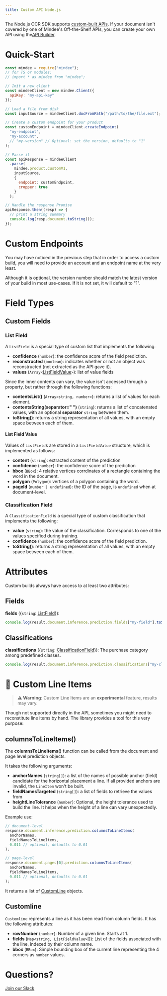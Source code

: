 ```yaml
---
title: Custom API Node.js
---
```

The Node.js OCR SDK supports [custom-built APIs](https://developers.mindee.com/docs/build-your-first-document-parsing-api).
If your document isn't covered by one of Mindee's Off-the-Shelf APIs, you can create your own API using the[API Builder](https://platform.mindee.com/api-builder).

# Quick-Start

```js
const mindee = require("mindee");
// for TS or modules:
// import * as mindee from "mindee";

// Init a new client
const mindeeClient = new mindee.Client({
  apiKey: "my-api-key"
});

// Load a file from disk
const inputSource = mindeeClient.docFromPath("/path/to/the/file.ext");

// Create a custom endpoint for your product
const customEndpoint = mindeeClient.createEndpoint(
  "my-endpoint",
  "my-account",
  // "my-version" // Optional: set the version, defaults to "1"
);

// Parse it
const apiResponse = mindeeClient
  .parse(
    mindee.product.CustomV1,
    inputSource,
    {
      endpoint: customEndpoint,
      cropper: true
    }
  );

// Handle the response Promise
apiResponse.then((resp) => {
  // print a string summary
  console.log(resp.document.toString());
});
```

# Custom Endpoints

You may have noticed in the previous step that in order to access a custom build, you will need to provide an account and an endpoint name at the very least.

Although it is optional, the version number should match the latest version of your build in most use-cases.
If it is not set, it will default to "1".


# Field Types

## Custom Fields

### List Field

A `ListField` is a special type of custom list that implements the following:

* **confidence** (`number`): the confidence score of the field prediction.
* **reconstructed** (`boolean`): indicates whether or not an object was reconstructed (not extracted as the API gave it).
* **values** (`Array<`[ListFieldValue](#list-field-value)`>`): list of value fields

Since the inner contents can vary, the value isn't accessed through a property, but rather through the following functions:
* **contentsList()** (`Array<string, number>`): returns a list of values for each element.
* **contentsString(separator=" ")** (`string`): returns a list of concatenated values, with an optional **separator** `string` between them.
* **toString()**: returns a string representation of all values, with an empty space between each of them.

#### List Field Value

Values of `ListField`s are stored in a `ListFieldValue` structure, which is implemented as follows:
* **content** (`string`): extracted content of the prediction
* **confidence** (`number`): the confidence score of the prediction
* **bbox** (`BBox`): 4 relative vertices corrdinates of a rectangle containing the word in the document.
* **polygon** (`Polygon`): vertices of a polygon containing the word.
* **pageId** (`number | undefined`): the ID of the page, is `undefined` when at document-level.

### Classification Field

A `ClassificationField` is a special type of custom classification that implements the following:

* **value** (`string`): the value of the classification. Corresponds to one of the values specified during training.
* **confidence** (`number`): the confidence score of the field prediction.
* **toString()**: returns a string representation of all values, with an empty space between each of them.

# Attributes

Custom builds always have access to at least two attributes:

## Fields

**fields** ({`string`: [ListField](#list-field)}): 

```js
console.log(result.document.inference.prediction.fields["my-field"].toString());
```

## Classifications

**classifications** ({`string`: [ClassificationField](#classification-field)}): The purchase category among predefined classes.

```js
console.log(result.document.inference.prediction.classifications["my-classification"].toString());
```

# 🧪 Custom Line Items

> **⚠️ Warning**: Custom Line Items are an **experimental** feature, results may vary.


Though not supported directly in the API, sometimes you might need to reconstitute line items by hand.
The library provides a tool for this very purpose:

## columnsToLineItems()
The **columnsToLineItems()** function can be called from the document and page level prediction objects.

It takes the following arguments:

* **anchorNames** (`string[]`): a list of the names of possible anchor (field) candidate for the horizontal placement a line. If all provided anchors are invalid, the `LineItem` won't be built.
* **fieldNamesTargeted** (`string[]`): a list of fields to retrieve the values from
* **heightLineTolerance** (`number`): Optional, the height tolerance used to build the line. It helps when the height of a line can vary unexpectedly.

Example use:

```js
// document-level
response.document.inference.prediction.columnsToLineItems(
  anchorNames,
  fieldNamesToLineItems,
  0.011 // optional, defaults to 0.01
);

// page-level
response.document.pages[0].prediction.columnsToLineItems(
  anchorNames,
  fieldNamesToLineItems,
  0.011 // optional, defaults to 0.01
);
```

It returns a list of [CustomLine](#Customline) objects.

## Customline

`Customline` represents a line as it has been read from column fields. It has the following attributes:

* **rowNumber** (`number`): Number of a given line. Starts at 1.
* **fields** (`Map<string, ListFieldValue>`[]): List of the fields associated with the line, indexed by their column name.
* **bbox** (`BBox`): Simple bounding box of the current line representing the 4 corners as `number` values.

# Questions?

[Join our Slack](https://join.slack.com/t/mindee-community/shared_invite/zt-1jv6nawjq-FDgFcF2T5CmMmRpl9LLptw)
